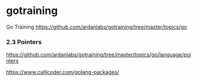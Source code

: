 # gotraining
Go Training
https://github.com/ardanlabs/gotraining/tree/master/topics/go


### 2.3 Pointers
https://github.com/ardanlabs/gotraining/tree/master/topics/go/language/pointers


https://www.callicoder.com/golang-packages/